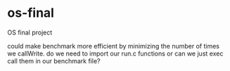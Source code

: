 # os-final

OS final project

could make benchmark more efficient by minimizing the number of times we callWrite.
do we need to import our run.c functions or can we just exec call them in our benchmark file?